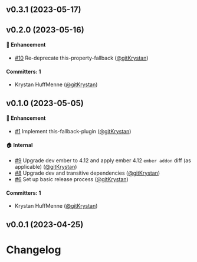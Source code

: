 

## v0.3.1 (2023-05-17)

## v0.2.0 (2023-05-16)

#### :rocket: Enhancement
* [#10](https://github.com/tildeio/ember-this-fallback/pull/10) Re-deprecate this-property-fallback ([@gitKrystan](https://github.com/gitKrystan))

#### Committers: 1
- Krystan HuffMenne ([@gitKrystan](https://github.com/gitKrystan))

## v0.1.0 (2023-05-05)

#### :rocket: Enhancement
* [#1](https://github.com/tildeio/ember-this-fallback/pull/1) Implement this-fallback-plugin ([@gitKrystan](https://github.com/gitKrystan))

#### :house: Internal
* [#9](https://github.com/tildeio/ember-this-fallback/pull/9) Upgrade dev ember to 4.12 and apply ember 4.12 `ember addon` diff (as applicable) ([@gitKrystan](https://github.com/gitKrystan))
* [#8](https://github.com/tildeio/ember-this-fallback/pull/8) Upgrade dev and transitive dependencies ([@gitKrystan](https://github.com/gitKrystan))
* [#6](https://github.com/tildeio/ember-this-fallback/pull/6) Set up basic release process ([@gitKrystan](https://github.com/gitKrystan))

#### Committers: 1
- Krystan HuffMenne ([@gitKrystan](https://github.com/gitKrystan))

## v0.0.1 (2023-04-25)

# Changelog
